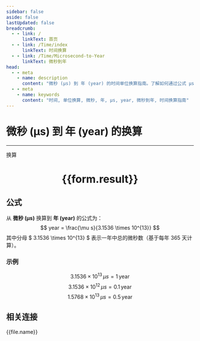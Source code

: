 ```yaml
---
sidebar: false
aside: false
lastUpdated: false
breadcrumb:
  - - link: /
      linkText: 首页
  - - link: /Time/index
      linkText: 时间换算
  - - link: /Time/Microsecond-to-Year
      linkText: 微秒到年
head:
  - - meta
    - name: description
      content: "微秒 (μs) 到 年 (year) 的时间单位换算指南。了解如何通过公式 μs ÷ 3.1536e+13 换算为年。"
  - - meta
    - name: keywords
      content: "时间, 单位换算, 微秒, 年, μs, year, 微秒到年, 时间换算指南"
---
```

# 微秒 (μs) 到 年 (year) 的换算

---
<script setup>
import { onMounted, reactive, inject, ref } from 'vue'
import { NButton,NForm ,NFormItem,NInput,NInputNumber,NSelect,NCard,useMessage,NGrid ,NGi  } from 'naive-ui'
import { defineClientComponent } from 'vitepress'
import { Time } from '../../files';

const convert = inject('convert')

// 常量定义
const MICROSECONDS_IN_YEAR = 3.1536e13 // 3.1536 × 10^13 μs per year

const form = reactive({
  number: null,
  result: '',
})

const convertHandler = () => {
  const input = parseFloat(form.number)

  if (isNaN(input) || input < 0) {
    form.result = '请输入一个有效的非负数值。'
    return
  }

  const convertedValue = input / MICROSECONDS_IN_YEAR
  if (convertedValue < Number.EPSILON) {
    form.result = '结果非常小，接近于零。'
  } else {
    form.result = `${input.toLocaleString()}μs = ${convertedValue.toExponential(5)}year`
  }
}
</script>

<n-form size="large" :model="form">
  <n-form-item label="微秒 (μs)">
    <n-input-number v-model:value="form.number" placeholder="输入微秒" style="width: 100%" />
  </n-form-item>
  <n-form-item>
    <n-button type="info" @click="convertHandler" block>换算</n-button>
  </n-form-item>
</n-form>

<n-card  embedded :bordered="false" hoverable>
  <div  style="text-align:center">
    <h1>{{form.result}}</h1>
  </div>
</n-card>

## 公式

从 **微秒 (μs)** 换算到 **年 (year)** 的公式为：
$$ year = \frac{\mu s}{3.1536 \times 10^{13}} $$
其中分母 $ 3.1536 \times 10^{13} $ 表示一年中总的微秒数（基于每年 365 天计算）。

### 示例
$$ 3.1536 \times 10^{13} \, \mu s = 1 \, \text{year} $$
$$ 3.1536 \times 10^{12} \, \mu s = 0.1 \, \text{year} $$
$$ 1.5768 \times 10^{13} \, \mu s = 0.5 \, \text{year} $$
## 相关连接
<n-grid x-gap="12" :cols="2">
  <n-gi v-for="(file, index) in Time" :key="index">
    <n-button
      text
      tag="a"
      :href="file.path"
      type="info"
    >
      {{file.name}}
    </n-button>
  </n-gi>
</n-grid>